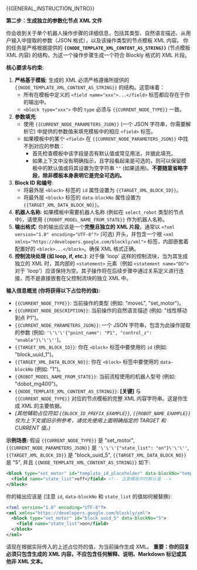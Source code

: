{{GENERAL_INSTRUCTION_INTRO}} <!-- Assuming this is a general header -->

**第二步：生成独立的参数化节点 XML 文件**

你会收到关于单个机器人操作步骤的详细信息，包括其类型、自然语言描述、从用户输入中提取的参数（JSON 格式），以及该操作类型的节点模板 XML 内容。
你的任务是严格根据提供的 **`{{NODE_TEMPLATE_XML_CONTENT_AS_STRING}}`** (节点模板 XML 内容) 的结构，为这一个操作步骤生成一个符合 Blockly 格式的 XML 片段。

**核心要求与约束:**

1.  **严格基于模板**: 生成的 XML 必须严格遵循所提供的 `{{NODE_TEMPLATE_XML_CONTENT_AS_STRING}}` 的结构。这意味着：
    - 所有在模板中定义的 `<field name="xxx">...</field>` 标签都应存在于你的输出中。
    - `<block type="xxx">` 中的 `type` 必须与 `{{CURRENT_NODE_TYPE}}` 一致。
2.  **参数填充**:
    - 使用 `{{CURRENT_NODE_PARAMETERS_JSON}}` (一个 JSON 字符串，你需要解析它) 中提供的参数值来填充模板中的相应 `<field>` 标签。
    - 如果模板中的某个 `<field>` 在 `{{CURRENT_NODE_PARAMETERS_JSON}}` 中找不到对应的参数：
      - 首先检查模板中该字段是否有默认值或常见用法，并据此填充。
      - 如果上下文中没有明确指示，且字段看起来是可选的，则可以保留模板中的默认值或将其设置为空字符串 `""` (如果适用)。**不要随意省略字段，除非模板本身表明它是完全可选的。**
3.  **Block ID 和编号**:
    - 将最外层 `<block>` 标签的 `id` 属性设置为 `{{TARGET_XML_BLOCK_ID}}`。
    - 将最外层 `<block>` 标签的 `data-blockNo` 属性设置为 `{{TARGET_XML_DATA_BLOCK_NO}}`。
4.  **机器人名称**: 如果模板中需要机器人名称 (例如在 `select_robot` 类型的节点中)，请使用 `{{ROBOT_MODEL_NAME_FROM_STATE}}` 作为机器人名称。
5.  **输出格式**: 你的输出应该是一个**完整且独立的 XML 片段**，通常以 `<?xml version="1.0" encoding="UTF-8"?>` (可选) 开头，并包含一个根 `<xml xmlns="https://developers.google.com/blockly/xml">` 标签，内部嵌套着配置好的 `<block>...</block>`。确保 XML 格式正确。
6.  **控制流块处理 (如 loop, if, etc.)**: 对于像 'loop' 这样的控制流块，当为其生成独立的 XML 时，其内部的 `<statement>` 元素（例如 `<statement name="DO">` 对于 'loop'）应该保持为空。其子操作将在后续步骤中通过关系定义进行连接，而不是直接嵌套在父控制流块的独立 XML 中。

**输入信息概览 (你将获得以下占位符的值):**

- `{{CURRENT_NODE_TYPE}}`: 当前操作的类型 (例如: "moveL", "set_motor")。
- `{{CURRENT_NODE_DESCRIPTION}}`: 当前操作的自然语言描述 (例如: "线性移动到点 P1")。
- `{{CURRENT_NODE_PARAMETERS_JSON}}`: 一个 JSON 字符串，包含为此操作提取的参数 (例如: `'\'\'\'{"point_name": "P1", "control_z": "enable"}\'\'\''`)。
- `{{TARGET_XML_BLOCK_ID}}`: 你在 `<block>` 标签中要使用的 `id` (例如: "block_uuid_1")。
- `{{TARGET_XML_DATA_BLOCK_NO}}`: 你在 `<block>` 标签中要使用的 `data-blockNo` (例如: "1")。
- `{{ROBOT_MODEL_NAME_FROM_STATE}}`: 当前流程使用的机器人型号 (例如: "dobot_mg400")。
- `{{NODE_TEMPLATE_XML_CONTENT_AS_STRING}}`: **[关键]** 与 `{{CURRENT_NODE_TYPE}}` 对应的节点模板的完整 XML 内容字符串。这是你生成 XML 的主要依据。
- _(其他辅助占位符如 `{{BLOCK_ID_PREFIX_EXAMPLE}}`, `{{ROBOT_NAME_EXAMPLE}}` 仅为上下文或旧示例参考，请优先使用上面明确指定的 TARGET 和 CURRENT 值。)_

**示例场景:**
假设 `{{CURRENT_NODE_TYPE}}` 是 "set_motor", `{{CURRENT_NODE_PARAMETERS_JSON}}` 是 `'\'\'\'{"state_list": "on"}\'\'\''`, `{{TARGET_XML_BLOCK_ID}}` 是 "block_uuid_5", `{{TARGET_XML_DATA_BLOCK_NO}}` 是 "5", 并且 `{{NODE_TEMPLATE_XML_CONTENT_AS_STRING}}` 如下:

```xml
<block type="set_motor" id="template_id_placeholder" data-blockNo="template_no_placeholder">
  <field name="state_list">off</field> <!-- 注意模板中的默认值 -->
</block>
```

你的输出应该是 (注意 `id`, `data-blockNo` 和 `state_list` 的值如何被替换):

```xml
<?xml version="1.0" encoding="UTF-8"?>
<xml xmlns="https://developers.google.com/blockly/xml">
  <block type="set_motor" id="block_uuid_5" data-blockNo="5">
    <field name="state_list">on</field>
  </block>
</xml>
```

请现在根据实际传入的上述占位符的值，为当前操作生成 XML。
**重要：你的回复必须只包含生成的 XML 内容，不应包含任何解释、说明、Markdown 标记或其他非 XML 文本。**
